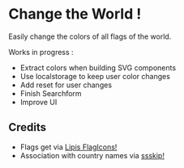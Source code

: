 # Change the World !

Easily change the colors of all flags of the world.

Works in progress :
* Extract colors when building SVG components
* Use localstorage to keep user color changes
* Add reset for user changes
* Finish Searchform
* Improve UI

## Credits

* Flags get via [Lipis FlagIcons!](https://flagicons.lipis.dev/)
* Association with country names via [ssskip!](https://gist.github.com/ssskip/5a94bfcd2835bf1dea52)